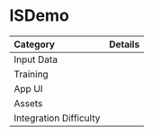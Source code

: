 # ISDemo

| Category | Details |
|:---|:---|
| Input Data |  |
| Training |  |
| App UI |  |
| Assets |  |
| Integration Difficulty |  |